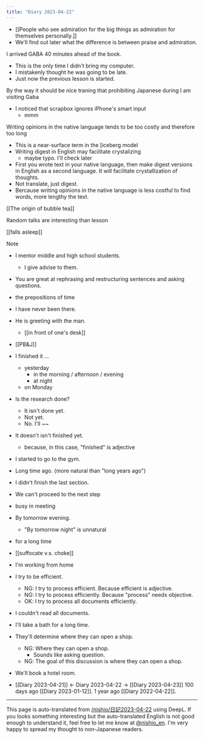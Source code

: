 ```yaml
---
title: "Diary 2023-04-22"
---
```


- [[People who see admiration for the big things as admiration for themselves personally.]]
- We'll find out later what the difference is between praise and admiration.

I arrived GABA 40 minutes ahead of the book.
- This is the only time I didn't bring my computer.
- I mistakenly thought he was going to be late.
- Just now the previous lesson is started.

By the way it should be nice traning that prohibiting Japanese during I am visiting Gaba
- I noticed that scrapbox ignores iPhone's smart input
    - mmm

Writing opinions in the native language tends to be too costly and therefore too long
- This is a near-surface term in the [iceberg model
- Writing digest in English may facilitate crystalizing
    - maybe typo. I'll check later
- First you wrote text in your native language, then make digest versions in English as a second language. It will facilitate crystallization of thoughts.
- Not translate, just digest.
- Bercause writing opinions in the native language is less costful to find words, more lengthy the text.

[[The origin of bubble tea]]

Random talks are interesting than lesson

[[falls asleep]]


Note
- I mentor middle and high school students.
    - I give advise to them.
- You are great at rephrasing and restructuring sentences and asking questions.
- the prepositions of time
- I have never been there.
- He is greeting with the man.
    - [[in front of one's desk]]
- [[PB&J]]
- I finished it ...
    - yesterday
        - in the morning / afternoon / evening
        - at night
    - on Monday
- Is the research done?
    - It isn't done yet.
    - Not yet.
    - No. I'll ~~
- It doesn't isn't finished yet.
    - because, in this case, "finished" is adjective
- I started to go to the gym.
- Long time ago. (more natural than "long years ago")
- I didn't finish the last section.
- We can't proceed to the next step
- busy in meeting
- By tomorrow evening.
    - "By tomorrow night" is unnatural
- for a long time
- [[suffocate v.s. choke]]
- I'm working from home
- I try to be efficient.
    - NG: I try to process efficient.  Because efficient is adjective.
    - NG: I try to process efficiently.  Because "process" needs objective.
    - OK: I try to process all documents efficiently.
- I couldn't read all documents.
- I'll take a bath for a long time.
- They'll determine where they can open a shop.
    - NG: Where they can open a shop.
        - Sounds like asking question.
    - NG: The goal of this discussion is where they can open a shop.
- We'll book a hotel room.

- [[Diary 2023-04-21]] ← Diary 2023-04-22 → [[Diary 2023-04-23]]
100 days ago [[Diary 2023-01-12]].
1 year ago [[Diary 2022-04-22]].
---
This page is auto-translated from [/nishio/日記2023-04-22](https://scrapbox.io/nishio/日記2023-04-22) using DeepL. If you looks something interesting but the auto-translated English is not good enough to understand it, feel free to let me know at [@nishio_en](https://twitter.com/nishio_en). I'm very happy to spread my thought to non-Japanese readers.